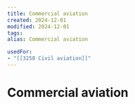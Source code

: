 ```yaml
---
title: Commercial aviation
created: 2024-12-01
modified: 2024-12-01
tags: 
alias: Commercial aviation

usedFor:
- "[[3258 Civil aviation]]"
---
```

# Commercial aviation
